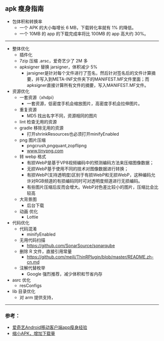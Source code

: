 ## apk 瘦身指南

- 包体积和转换率
   - 一个 APK 的大小每增长 6 MB，下载转化率就有 1% 的降低。
   - 一个 10MB 的 app 的下载完成率将比 100MB 的 app 高大约 30%。

---

- 整体优化
    - 插件化
    - 7zip 压缩 .arsc，爱奇艺少了 2M 多
    - apksigner 替换 jarsigner，体积减少 5%
        - jarsigner是针对每个文件进行了签名，然后针对签名后的文件计算摘要，并写入到META-INF文件夹下的MANIFEST.MF文件里面；而apksigner直接计算所有文件的摘要，写入MANIFEST.MF文件。
- 资源优化
    - 一套资源（xhdpi）
        - 一套资源，低密度手机会缩放图片，高密度手机会拉伸图片。
    - 重复资源 
        - MD5 找出名字不同，资源相同的图片
    - lint 检查无用的资源 
    - gradle 移除无用的资源
        - 打开shrinkResources也必须打开minifyEnabled
    - png 图片压缩
        - pngcrush,pngquant,zopflipng
        - www.tinypng.com
    - 转 webp 格式
        - 有损WebP是基于VP8视频编码中的预测编码方法来压缩图像数据；
        - 无损WebP基于使用不同的技术对图像数据进行转换；
        - 有损WebP(支持透明度)区别于有损WebP和无损WebP，这种编码允许对RGB频道的有损编码同时可对透明度频道进行无损编码。
        - 有些图片压缩后反而会增大。WebP对色差比较小的图片，压缩比会比较高
    - 大背景图
        - 后台下载
    - 动画 优化
        - Lottie
- 代码优化
    - 代码混淆
        - minifyEnabled
    - 无用代码扫描
        - https://github.com/SonarSource/sonarqube
    - 删除 R 文件，直接引用常量
        - https://github.com/meili/ThinRPlugin/blob/master/README.zh-cn.md
    - 注解代替枚举
        - Google 强烈推荐，减少体积和节省内存
- asrc 优化
    - resConfigs
- lib 目录优化
    - 对 arm 提供支持，
    
---
### 参考：
- [爱奇艺Android移动客户端app瘦身经验](https://mp.weixin.qq.com/s/xVCJ-MMt1KSO7kpN4CFXBQ)
- [缩小APK，增加下载量](https://juejin.im/post/5a388c73518825696f7e1ddb)
